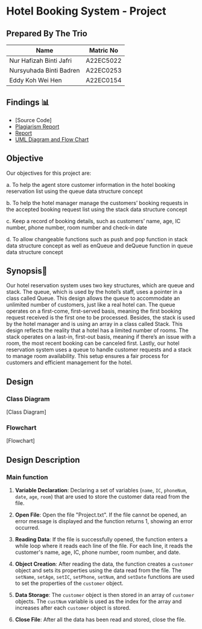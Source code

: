 # Hotel Booking System - Project
## Prepared By The Trio
| Name         | Matric No    |
|--------------|--------------|
| Nur Hafizah Binti Jafri     | A22EC5022 |
| Nursyuhada Binti Badren     | A22EC0253 |
| Eddy Koh Wei Hen            | A22EC0154 |

## Findings 📊

- [Source Code]
- [Plagiarism Report](https://github.com/jjn7702/SECJ2013-DSA/blob/main/Submission/sec04/The%20Trio/Project/Project%20Plagiarism%20Report.pdf)
- [Report](https://github.com/jjn7702/SECJ2013-DSA/blob/main/Submission/sec04/The%20Trio/Project/DSA%20Project%20Report.pdf)
- [UML Diagram and Flow Chart](https://app.diagrams.net/#G1qRs-q7iZpkrkau2ri2tI_dkmzvK0DKnU)

  
## Objective
Our objectives for this project are:

a. To help the agent store customer information in the hotel booking reservation list using the queue data structure concept

b. To help the hotel manager manage the customers’ booking requests in the accepted booking request list using the stack data structure concept

c. Keep a record of booking details, such as customers’ name, age, IC number, phone number, room number and check-in date

d. To allow changeable functions such as push and pop function in stack data structure concept as well as enQueue and deQueue function in queue data structure concept


## Synopsis📝
Our hotel reservation system uses two key structures, which are queue and stack. The queue, which is used by the hotel’s staff, uses a pointer in a class called Queue. This design allows the queue to accommodate an unlimited number of customers, just like a real hotel can. The queue operates on a first-come, first-served basis, meaning the first booking request received is the first one to be processed. Besides, the stack is used by the hotel manager and is using  an array in a class called Stack. This design reflects the reality that a hotel has a limited number of rooms. The stack operates on a last-in, first-out basis, meaning if there’s an issue with a room, the most recent booking can be canceled first. Lastly, our hotel reservation system uses a queue to handle customer requests and a stack to manage room availability. This setup ensures a fair process for customers and efficient management for the hotel.

## Design
### Class Diagram
[Class Diagram]

### Flowchart
[Flowchart]

## Design Description
### Main function
1. **Variable Declaration**: Declaring a set of variables (`name`, `IC`, `phoneNum`, `date`, `age`, `room`) that are used to store the customer data read from the file.

2. **Open File**: Open the file "Project.txt". If the file cannot be opened, an error message is displayed and the function returns 1, showing an error occurred.

3. **Reading Data**: If the file is successfully opened, the function enters a while loop where it reads each line of the file. For each line, it reads the customer's name, age, IC, phone number, room number, and date.

4. **Object Creation**: After reading the data, the function creates a `customer` object and sets its properties using the data read from the file. The `setName`, `setAge`, `setIC`, `setPhone`, `setNum`, and `setDate` functions are used to set the properties of the `customer` object.

5. **Data Storage**: The `customer` object is then stored in an array of `customer` objects. The `custNum` variable is used as the index for the array and increases after each `customer` object is stored.

6. **Close File**: After all the data has been read and stored, close the file.

